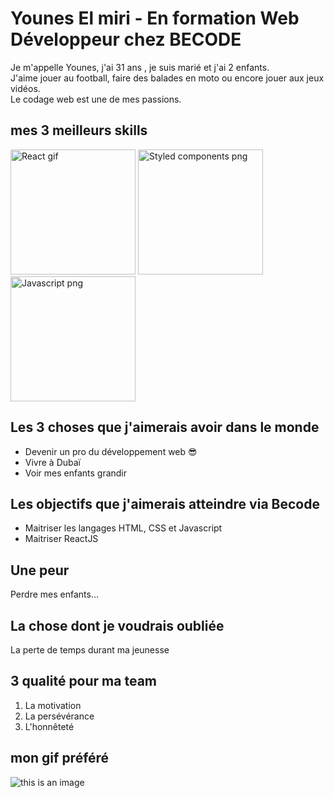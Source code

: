 # Younes El miri - En formation Web Développeur chez BECODE

Je m'appelle Younes, j'ai 31 ans , je suis marié et j'ai 2 enfants.   
J'aime jouer au football, faire des balades en moto ou encore jouer aux jeux vidéos.   
Le codage web est une de mes passions.
## mes 3 meilleurs skills
<img src="https://reactscript.com/wp-content/uploads/2016/06/React-Components-For-The-Web-Animations-API.gif" alt="React gif" style="width: 200px" />
<img src="https://www.styled-components.com/atom.png" alt="Styled components png" style="width: 200px" />
<img src="https://upload.wikimedia.org/wikipedia/commons/thumb/6/6a/JavaScript-logo.png/600px-JavaScript-logo.png" alt="Javascript png" style="width: 200px" />

## Les 3 choses que j'aimerais avoir dans le monde
* Devenir un pro du développement web :sunglasses:
* Vivre à Dubaï 
* Voir mes enfants grandir
## Les objectifs que j'aimerais atteindre via Becode
- Maitriser les langages HTML, CSS et Javascript
- Maitriser ReactJS
## Une peur
Perdre mes enfants...
## La chose dont je voudrais oubliée
La perte de temps durant ma jeunesse
## 3 qualité pour ma team
1. La motivation
2. La persévérance
3. L'honnêteté
## mon gif préféré
![this is an image](https://c.tenor.com/86AEIpoaC6MAAAAM/ich-ich.gif)
